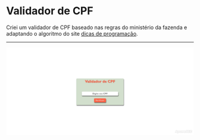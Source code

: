  # Validador de CPF


  Criei um validador de CPF baseado nas regras do ministério da fazenda e adaptando o algoritmo do site [dicas de programação](https://dicasdeprogramação.com.br).  

---
<img src="./assets/20200627_171108.jpg">

